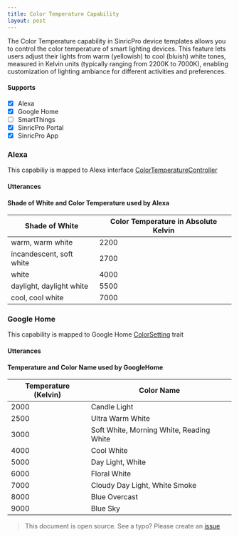 ```yaml
---
title: Color Temperature Capability
layout: post
---
```


The Color Temperature capability in SinricPro device templates allows you to control the color temperature of smart lighting devices. This feature lets users adjust their lights from warm (yellowish) to cool (bluish) white tones, measured in Kelvin units (typically ranging from 2200K to 7000K), enabling customization of lighting ambiance for different activities and preferences.

#### Supports
 - [x]  Alexa
 - [x]  Google Home
 - [ ]  SmartThings
 - [x]  SinricPro Portal
 - [x]  SinricPro App

### Alexa 
This capabiliy is mapped to Alexa interface [ColorTemperatureController](https://developer.amazon.com/en-US/docs/alexa/device-apis/alexa-colortemperaturecontroller.html)

#### Utterances
#### Shade of White and Color Temperature used by Alexa
| Shade of White | Color Temperature in Absolute Kelvin |
|----------------|--------------------------------------|
| warm, warm white | 2200 |
| incandescent, soft white | 2700 |
| white | 4000 |
| daylight, daylight white | 5500 |
| cool, cool white | 7000 |

### Google Home
This capability is mapped to Google Home [ColorSetting](https://developers.home.google.com/cloud-to-cloud/traits/colorsetting) trait

#### Utterances
#### Temperature and Color Name used by GoogleHome
| Temperature (Kelvin) | Color Name |
|----------------------|------------|
| 2000 | Candle Light |
| 2500 | Ultra Warm White |
| 3000 | Soft White, Morning White, Reading White |
| 4000 | Cool White |
| 5000 | Day Light, White |
| 6000 | Floral White |
| 7000 | Cloudy Day Light, White Smoke |
| 8000 | Blue Overcast |
| 9000 | Blue Sky |

> This document is open source. See a typo? Please create an [issue](https://github.com/sinricpro/help-docs)

